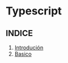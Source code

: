 # Typescript

## INDICE

1. [Introdución](1introduction/introduction.md)
2. [Basico](2.basic/basic.md)
